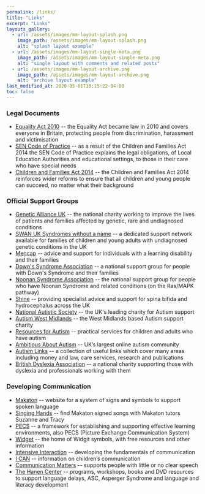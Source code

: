 ```yaml
---
permalink: /links/
title: "Links"
excerpt: "Links"
layouts_gallery:
  - url: /assets/images/mm-layout-splash.png
    image_path: /assets/images/mm-layout-splash.png
    alt: "splash layout example"
  - url: /assets/images/mm-layout-single-meta.png
    image_path: /assets/images/mm-layout-single-meta.png
    alt: "single layout with comments and related posts"
  - url: /assets/images/mm-layout-archive.png
    image_path: /assets/images/mm-layout-archive.png
    alt: "archive layout example"
last_modified_at: 2020-05-01T10:15:22-04:00
toc: false
---
```


### Legal Documents 
- [Equality Act 2010](https://www.legislation.gov.uk/ukpga/2010/15/contents) -- the Equality Act became law in 2010 and covers everyone in Britain, protecting people from discrimination, harassment and victimisation
- [SEN Code of Practice](https://www.gov.uk/government/publications/send-code-of-practice-0-to-25) -- as a result of the Children and Families Act 2014 the SEN Code of Practice explains the legal obligations, of Local Education Authorities and educational settings, to those in their care who have special needs 
- [Children and Families Act 2014](https://www.legislation.gov.uk/ukpga/2014/6/contents/enacted) -- the Children and Families Act 2014 reinforces wider reforms to ensure that all children and young people can succeed, no matter what their background
### Official Support Groups
- [Genetic Alliance UK](https://geneticalliance.org.uk/about-us/) -- the national charity working to improve the lives of patients and families affected by genetic, rare and undiagnosed conditions
- [SWAN UK Syndromes without a name](https://www.undiagnosed.org.uk/) -- a dedicated support network available for families of children and young adults with undiagnosed genetic conditions in the UK
- [Mencap](https://www.mencap.org.uk/) -- advice and support for individuals with a learning disability and their families
- [Down's Syndrome Association](https://www.downs-syndrome.org.uk/) -- a national support group for people with Down's Syndrome and their families
- [Noonan Syndrome Association](https://www.noonansyndrome.org.uk/) -- the national support group for people who have Noonan Syndrome and related conditions (on the Ras/MAPK pathway)
- [Shine](https://www.shinecharity.org.uk/) -- providing specialist advice and support for spina bifida and hydrocephalus across the UK
- [National Autistic Society](https://www.autism.org.uk) -- the UK's leading charity for Autism support 
- [Autism West Midlands](https://www.autismwestmidlands.org.uk/) -- the West Midlands based Autism support charity
- [Resources for Autism](https://resourcesforautism.org.uk/) -- practical services for children and adults who have autism
- [Ambitious About Autism](https://forum.ambitiousaboutautism.org.uk/talk-about-autism) -- UK’s largest online autism community
- [Autism Links](https://www.autismlinks.co.uk/) -- a collection of useful links which cover many areas including money and law, care services, research and publications
- [British Dyslexia Association](https://www.bdadyslexia.org.uk/) -- a national charity supporting those with dyslexia and professionals working with them

### Developing Communication
- [Makaton](https://www.makaton.org/) -- website for a system of signs and symbols to support spoken language
- [Singing Hands](https://singinghands.co.uk/) -- find Makaton signed songs with Makaton tutors Suzanne and Tracy
- [PECS](https://pecs-unitedkingdom.com/) -- a framework for establishing and supporting effective learning environments, also PECS (Picture Exchange Communication System)
- [Widget](www.widgit.com) -- the home of Widgit symbols, with free resources and other information
- [Intensive Interaction](https://www.intensiveinteraction.org/) -- developing the fundamentals of communication
- [I CAN](https://ican.org.uk/i-cans-talking-point/) -- information on children’s communication
- [Communication Matters](https://communicationmatters.org.uk/) -- supports people with little or no clear speech
- [The Hanen Center](http://www.hanen.org/) -- programs, workshops, books and DVD resources to support language delays, ASC, Asperger Syndrome and language and literacy development
